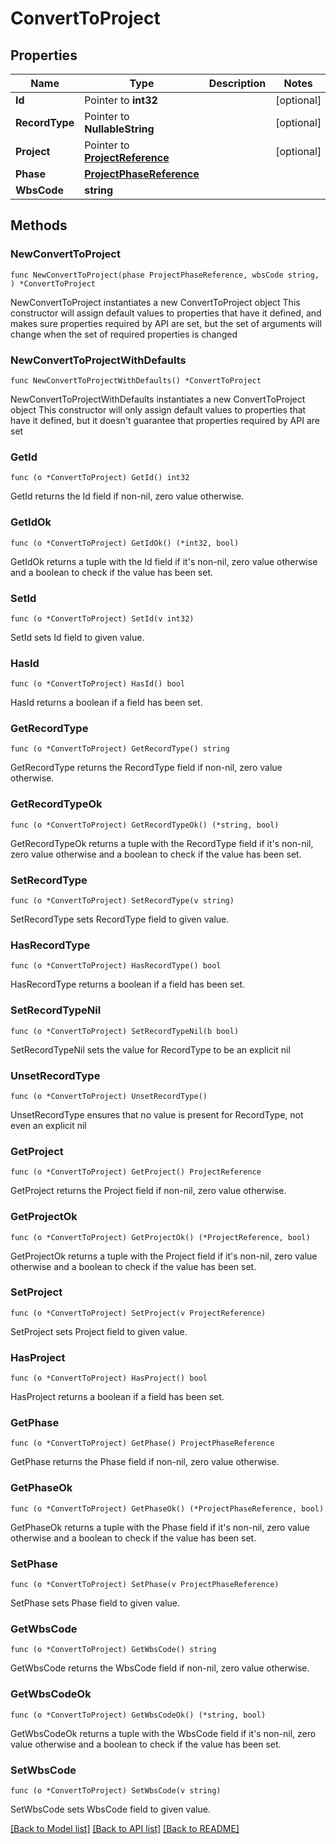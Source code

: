 # ConvertToProject

## Properties

Name | Type | Description | Notes
------------ | ------------- | ------------- | -------------
**Id** | Pointer to **int32** |  | [optional] 
**RecordType** | Pointer to **NullableString** |  | [optional] 
**Project** | Pointer to [**ProjectReference**](ProjectReference.md) |  | [optional] 
**Phase** | [**ProjectPhaseReference**](ProjectPhaseReference.md) |  | 
**WbsCode** | **string** |  | 

## Methods

### NewConvertToProject

`func NewConvertToProject(phase ProjectPhaseReference, wbsCode string, ) *ConvertToProject`

NewConvertToProject instantiates a new ConvertToProject object
This constructor will assign default values to properties that have it defined,
and makes sure properties required by API are set, but the set of arguments
will change when the set of required properties is changed

### NewConvertToProjectWithDefaults

`func NewConvertToProjectWithDefaults() *ConvertToProject`

NewConvertToProjectWithDefaults instantiates a new ConvertToProject object
This constructor will only assign default values to properties that have it defined,
but it doesn't guarantee that properties required by API are set

### GetId

`func (o *ConvertToProject) GetId() int32`

GetId returns the Id field if non-nil, zero value otherwise.

### GetIdOk

`func (o *ConvertToProject) GetIdOk() (*int32, bool)`

GetIdOk returns a tuple with the Id field if it's non-nil, zero value otherwise
and a boolean to check if the value has been set.

### SetId

`func (o *ConvertToProject) SetId(v int32)`

SetId sets Id field to given value.

### HasId

`func (o *ConvertToProject) HasId() bool`

HasId returns a boolean if a field has been set.

### GetRecordType

`func (o *ConvertToProject) GetRecordType() string`

GetRecordType returns the RecordType field if non-nil, zero value otherwise.

### GetRecordTypeOk

`func (o *ConvertToProject) GetRecordTypeOk() (*string, bool)`

GetRecordTypeOk returns a tuple with the RecordType field if it's non-nil, zero value otherwise
and a boolean to check if the value has been set.

### SetRecordType

`func (o *ConvertToProject) SetRecordType(v string)`

SetRecordType sets RecordType field to given value.

### HasRecordType

`func (o *ConvertToProject) HasRecordType() bool`

HasRecordType returns a boolean if a field has been set.

### SetRecordTypeNil

`func (o *ConvertToProject) SetRecordTypeNil(b bool)`

 SetRecordTypeNil sets the value for RecordType to be an explicit nil

### UnsetRecordType
`func (o *ConvertToProject) UnsetRecordType()`

UnsetRecordType ensures that no value is present for RecordType, not even an explicit nil
### GetProject

`func (o *ConvertToProject) GetProject() ProjectReference`

GetProject returns the Project field if non-nil, zero value otherwise.

### GetProjectOk

`func (o *ConvertToProject) GetProjectOk() (*ProjectReference, bool)`

GetProjectOk returns a tuple with the Project field if it's non-nil, zero value otherwise
and a boolean to check if the value has been set.

### SetProject

`func (o *ConvertToProject) SetProject(v ProjectReference)`

SetProject sets Project field to given value.

### HasProject

`func (o *ConvertToProject) HasProject() bool`

HasProject returns a boolean if a field has been set.

### GetPhase

`func (o *ConvertToProject) GetPhase() ProjectPhaseReference`

GetPhase returns the Phase field if non-nil, zero value otherwise.

### GetPhaseOk

`func (o *ConvertToProject) GetPhaseOk() (*ProjectPhaseReference, bool)`

GetPhaseOk returns a tuple with the Phase field if it's non-nil, zero value otherwise
and a boolean to check if the value has been set.

### SetPhase

`func (o *ConvertToProject) SetPhase(v ProjectPhaseReference)`

SetPhase sets Phase field to given value.


### GetWbsCode

`func (o *ConvertToProject) GetWbsCode() string`

GetWbsCode returns the WbsCode field if non-nil, zero value otherwise.

### GetWbsCodeOk

`func (o *ConvertToProject) GetWbsCodeOk() (*string, bool)`

GetWbsCodeOk returns a tuple with the WbsCode field if it's non-nil, zero value otherwise
and a boolean to check if the value has been set.

### SetWbsCode

`func (o *ConvertToProject) SetWbsCode(v string)`

SetWbsCode sets WbsCode field to given value.



[[Back to Model list]](../README.md#documentation-for-models) [[Back to API list]](../README.md#documentation-for-api-endpoints) [[Back to README]](../README.md)


